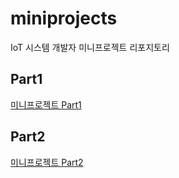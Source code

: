 # miniprojects
IoT 시스템 개발자 미니프로젝트 리포지토리


## Part1
[미니프로젝트 Part1](https://github.com/LaniJeong/miniprojects/tree/main/part1#readme)

## Part2
[미니프로젝트 Part2](https://github.com/LaniJeong/miniprojects/blob/main/part2/README.md)
